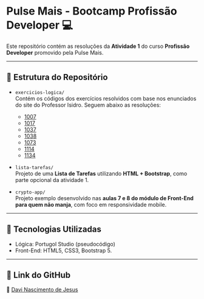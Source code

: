 # Pulse Mais - Bootcamp Profissão Developer 💻

Este repositório contém as resoluções da **Atividade 1** do curso **Profissão Developer** promovido pela Pulse Mais.

---

## 📁 Estrutura do Repositório

- `exercicios-logica/`  
  Contém os códigos dos exercícios resolvidos com base nos enunciados do site do Professor Isidro. Seguem abaixo as resoluções:
  - [1007](exercicios-logica/diferenca-1007.por)
  - [1017](exercicios-logica/gasto-combustivel-1017.por)
  - [1037](exercicios-logica/intervalo-1037.por)
  - [1038](exercicios-logica/lanche-1038.por)
  - [1073](exercicios-logica/quadrado-pares-1073.por)
  - [1114](exercicios-logica/senha-fixa-1114.por)
  - [1134](exercicios-logica/tipo-combustível-1134.por)

- `lista-tarefas/`  
  Projeto de uma **Lista de Tarefas** utilizando **HTML + Bootstrap**, como parte opcional da atividade 1.

- `crypto-app/`  
  Projeto exemplo desenvolvido nas **aulas 7 e 8 do módulo de Front-End para quem não manja**, com foco em responsividade mobile.

---

## 🧩 Tecnologias Utilizadas

- Lógica: Portugol Studio (pseudocódigo)
- Front-End: HTML5, CSS3, Bootstrap 5.

---

## 🔗 Link do GitHub

📌 [Davi Nascimento de Jesus](https://github.com/davidijesus)
